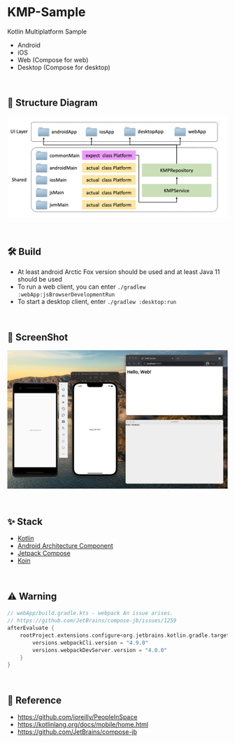 # KMP-Sample
Kotlin Multiplatform Sample 

- Android
- iOS 
- Web (Compose for web)
- Desktop (Compose for desktop)

<br/>

## 💎 Structure Diagram

![structure](https://github.com/hongbeomi/KMP-Sample/blob/master/image/structure.png)

<br/>

## 🛠 Build

- At least android Arctic Fox version should be used and at least Java 11 should be used
- To run a web client, you can enter `./gradlew :webApp:jsBrowserDevelopmentRun`
- To start a desktop client, enter `./gradlew :desktop:run`

<br/>

## 🚀 ScreenShot

![image](https://github.com/hongbeomi/KMP-Sample/blob/master/image/screenshot.png)

<br/>

## ✨ Stack

- [Kotlin](https://kotlinlang.org/)
- [Android Architecture Component](https://developer.android.com/topic/libraries/architecture/index.html)
- [Jetpack Compose](https://developer.android.com/jetpack/compose)
- [Koin](https://github.com/InsertKoinIO/koin)

<br/>

## ⚠️ Warning

```groovy
// webApp/build.gradle.kts - webpack An issue arises.
// https://github.com/JetBrains/compose-jb/issues/1259
afterEvaluate {
    rootProject.extensions.configure<org.jetbrains.kotlin.gradle.targets.js.nodejs.NodeJsRootExtension> {
        versions.webpackCli.version = "4.9.0"
        versions.webpackDevServer.version = "4.0.0"
    }
}
```



<br/>

## 👀 Reference

- https://github.com/joreilly/PeopleInSpace
- https://kotlinlang.org/docs/mobile/home.html
- https://github.com/JetBrains/compose-jb